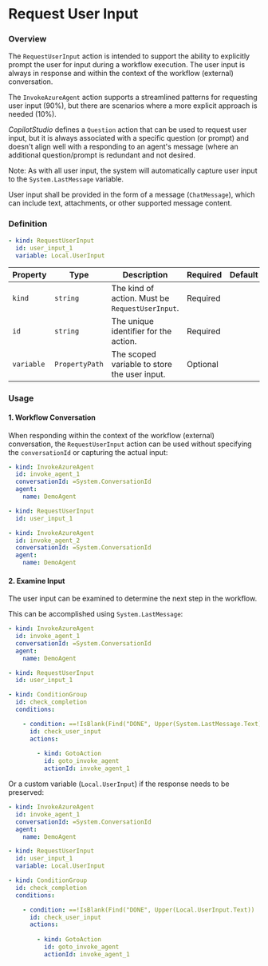 # Request User Input 

### Overview

The `RequestUserInput` action is intended to support the ability to explicitly prompt the user for input during a workflow execution. 
The user input is always in response and within the context of the workflow (external) conversation.

The `InvokeAzureAgent` action supports a streamlined patterns for requesting user input (90%), but there are scenarios where a more explicit approach is needed (10%).

_CopilotStudio_ defines a `Question` action that can be used to request user input, but it is always associated with a specific question (or prompt)
and doesn't align well with a responding to an agent's message (where an additional question/prompt is redundant and not desired.

Note: As with all user input, the system will automatically capture user input to the `System.LastMessage` variable.

User input shall be provided in the form of a message (`ChatMessage`), which can include text, attachments, or other supported message content.


### Definition

```yaml
- kind: RequestUserInput
  id: user_input_1
  variable: Local.UserInput
```

Property|Type|Description|Required|Default
--|--|--|--|--
`kind`|`string`|The kind of action. Must be `RequestUserInput`.|Required
`id`|`string`|The unique identifier for the action.|Required
`variable`|`PropertyPath`|The scoped variable to store the user input.|Optional


### Usage

#### 1. Workflow Conversation

When responding within the context of the workflow (external) conversation, 
the `RequestUserInput` action can be used without specifying the `conversationId` or capturing the actual input:

```yaml
- kind: InvokeAzureAgent
  id: invoke_agent_1
  conversationId: =System.ConversationId
  agent:
    name: DemoAgent

- kind: RequestUserInput
  id: user_input_1

- kind: InvokeAzureAgent
  id: invoke_agent_2
  conversationId: =System.ConversationId
  agent:
    name: DemoAgent
```


#### 2. Examine Input

The user input can be examined to determine the next step in the workflow.

This can be accomplished using `System.LastMessage`:

```yaml
- kind: InvokeAzureAgent
  id: invoke_agent_1
  conversationId: =System.ConversationId
  agent:
    name: DemoAgent

- kind: RequestUserInput
  id: user_input_1

- kind: ConditionGroup
  id: check_completion
  conditions:

    - condition: ==!IsBlank(Find("DONE", Upper(System.LastMessage.Text))
      id: check_user_input
      actions:
    
        - kind: GotoAction
          id: goto_invoke_agent
          actionId: invoke_agent_1
```

Or a custom variable (`Local.UserInput`) if the response needs to be preserved:

```yaml
- kind: InvokeAzureAgent
  id: invoke_agent_1
  conversationId: =System.ConversationId
  agent:
    name: DemoAgent

- kind: RequestUserInput
  id: user_input_1
  variable: Local.UserInput

- kind: ConditionGroup
  id: check_completion
  conditions:

    - condition: ==!IsBlank(Find("DONE", Upper(Local.UserInput.Text))
      id: check_user_input
      actions:
    
        - kind: GotoAction
          id: goto_invoke_agent
          actionId: invoke_agent_1
```

